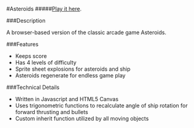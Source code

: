 #Asteroids
#####[Play it here](http://bencappello.com/asteroids).

###Description

A browser-based version of the classic arcade game Asteroids.


###Features
* Keeps score
* Has 4 levels of difficulty
* Sprite sheet explosions for asteroids and ship
* Asteroids regenerate for endless game play

###Technical Details
* Written in Javascript and HTML5 Canvas
* Uses trigonometric functions to recalculate angle of ship rotation for forward thrusting and bullets
* Custom inherit function utilized by all moving objects
